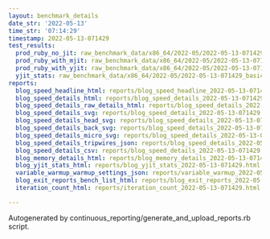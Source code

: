 ```yaml
---
layout: benchmark_details
date_str: '2022-05-13'
time_str: '07:14:29'
timestamp: 2022-05-13-071429
test_results:
  prod_ruby_no_jit: raw_benchmark_data/x86_64/2022-05/2022-05-13-071429_basic_benchmark_prod_ruby_no_jit.json
  prod_ruby_with_mjit: raw_benchmark_data/x86_64/2022-05/2022-05-13-071429_basic_benchmark_prod_ruby_with_mjit.json
  prod_ruby_with_yjit: raw_benchmark_data/x86_64/2022-05/2022-05-13-071429_basic_benchmark_prod_ruby_with_yjit.json
  yjit_stats: raw_benchmark_data/x86_64/2022-05/2022-05-13-071429_basic_benchmark_yjit_stats.json
reports:
  blog_speed_headline_html: reports/blog_speed_headline_2022-05-13-071429.html
  blog_speed_details_html: reports/blog_speed_details_2022-05-13-071429.html
  blog_speed_details_raw_details_html: reports/blog_speed_details_2022-05-13-071429.raw_details.html
  blog_speed_details_svg: reports/blog_speed_details_2022-05-13-071429.svg
  blog_speed_details_head_svg: reports/blog_speed_details_2022-05-13-071429.head.svg
  blog_speed_details_back_svg: reports/blog_speed_details_2022-05-13-071429.back.svg
  blog_speed_details_micro_svg: reports/blog_speed_details_2022-05-13-071429.micro.svg
  blog_speed_details_tripwires_json: reports/blog_speed_details_2022-05-13-071429.tripwires.json
  blog_speed_details_csv: reports/blog_speed_details_2022-05-13-071429.csv
  blog_memory_details_html: reports/blog_memory_details_2022-05-13-071429.html
  blog_yjit_stats_html: reports/blog_yjit_stats_2022-05-13-071429.html
  variable_warmup_warmup_settings_json: reports/variable_warmup_2022-05-13-071429.warmup_settings.json
  blog_exit_reports_bench_list_html: reports/blog_exit_reports_2022-05-13-071429.bench_list.html
  iteration_count_html: reports/iteration_count_2022-05-13-071429.html

---
```

Autogenerated by continuous_reporting/generate_and_upload_reports.rb script.
